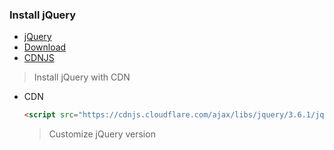 ### Install jQuery

- [jQuery](https://jquery.com/)
- [Download](https://jquery.com/download/)
- [CDNJS](https://cdnjs.com/libraries/jquery)

> Install jQuery with CDN
- CDN
    ```html
    <script src="https://cdnjs.cloudflare.com/ajax/libs/jquery/3.6.1/jquery.min.js" integrity="sha512-aVKKRRi/Q/YV+4mjoKBsE4x3H+BkegoM/em46NNlCqNTmUYADjBbeNefNxYV7giUp0VxICtqdrbqU7iVaeZNXA==" crossorigin="anonymous" referrerpolicy="no-referrer"></script>
    ```
    > Customize jQuery version